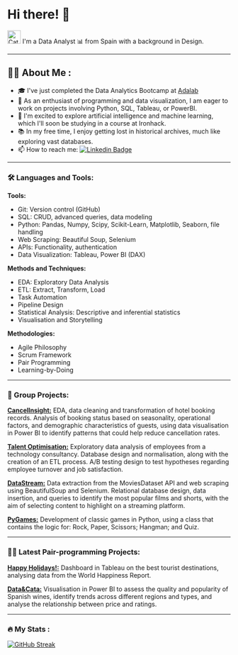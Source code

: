 # Hi there! :wave:

<img src="https://i.giphy.com/media/v1.Y2lkPTc5MGI3NjExd25ndWNxamp4MXlmcGl4NjQ5eGJlNzc3aDVkMWYzYTgzeGdqdG54OSZlcD12MV9pbnRlcm5hbF9naWZfYnlfaWQmY3Q9cw/hiJ9ypGI5tIKdwKoK2/giphy.gif" alt="Cat on computer" width="30px"/> I'm a Data Analyst :bar_chart: from Spain with a background in Design.

---
## :woman_technologist: About Me :

- :mortar_board: I've just completed the Data Analytics Bootcamp at [Adalab](https://github.com/Adalab/)
- :telescope: As an enthusiast of programming and data visualization, I am eager to work on projects involving Python, SQL, Tableau, or PowerBI.
- :seedling: I'm excited to explore artificial intelligence and machine learning, which I'll soon be studying in a course at Ironhack.
- :books: In my free time, I enjoy getting lost in historical archives, much like exploring vast databases.
- :mailbox: How to reach me: [![Linkedin Badge](https://img.shields.io/badge/-elena--aguila--garcia-blue?style=flat&logo=Linkedin&logoColor=white)](https://www.linkedin.com/in/elena-aguila-garcia/)

---

### :hammer_and_wrench: Languages and Tools:

**Tools:**
- Git: Version control (GitHub)
- SQL: CRUD, advanced queries, data modeling
- Python: Pandas, Numpy, Scipy, Scikit-Learn, Matplotlib, Seaborn, file handling
- Web Scraping: Beautiful Soup, Selenium
- APIs: Functionality, authentication
- Data Visualization: Tableau, Power BI (DAX)

**Methods and Techniques:**
- EDA: Exploratory Data Analysis
- ETL: Extract, Transform, Load
- Task Automation
- Pipeline Design
- Statistical Analysis: Descriptive and inferential statistics
- Visualisation and Storytelling

**Methodologies:**
- Agile Philosophy
- Scrum Framework
- Pair Programming
- Learning-by-Doing

---

### :bricks: Group Projects:

[**CancelInsight:**](https://github.com/ValeFischer/Proyecto_Mod4_DataWizards)
EDA, data cleaning and transformation of hotel booking records. Analysis of booking status based on seasonality, operational factors, and demographic characteristics of guests, using data visualisation in Power BI to identify patterns that could help reduce cancellation rates.

[**Talent Optimisation:**](https://github.com/LuanaMagnabosco/Project-da-promo-A-modulo-3-team-2) Exploratory data analysis of employees from a technology consultancy. Database design and normalisation, along with the creation of an ETL process. A/B testing design to test hypotheses regarding employee turnover and job satisfaction.

[**DataStream:**](https://github.com/TaniaGraff/project-da-promo-angela-modulo-2) Data extraction from the MoviesDataset API and web scraping using BeautifulSoup and Selenium. Relational database design, data insertion, and queries to identify the most popular films and shorts, with the aim of selecting content to highlight on a streaming platform.

[**PyGames:**](https://github.com/OrianaSalazarA/proyecto1_grupo1) Development of classic games in Python, using a class that contains the logic for: Rock, Paper, Scissors; Hangman; and Quiz.

---

### :dancing_women: Latest Pair-programming Projects:

[**Happy Holidays!:**](https://public.tableau.com/app/profile/elena.aguila/viz/vacaciones_17213286392290/DashboardHappyHolidays)
Dashboard in Tableau on the best tourist destinations, analysing data from the World Happiness Report.

[**Data&Cata:**](https://github.com/eaguilag/modulo4-powerbi-pairprogramming)
Visualisation in Power BI to assess the quality and popularity of Spanish wines, identify trends across different regions and types, and analyse the relationship between price and ratings.

---

### :fire: My Stats :

[![GitHub Streak](http://github-readme-streak-stats.herokuapp.com?user=eaguilag&theme=dark&background=000000)](https://git.io/streak-stats)
<!--
[![Top Langs](https://github-readme-stats.vercel.app/api/top-langs/?username=eaguilag)](https://github.com/anuraghazra/github-readme-stats)
-->